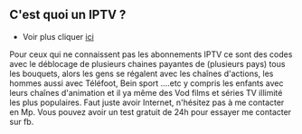 ## C'est quoi un IPTV ?

- Voir plus cliquer [ici](https://github.com/AeX03/IPTV)

Pour ceux qui ne connaissent pas les
abonnements
IPTV ce sont des codes avec le déblocage de
plusieurs chaines payantes de (plusieurs pays)
tous les bouquets, alors les gens se régalent avec
les chaînes d'actions, les hommes aussi avec
Téléfoot, Bein sport ....etc y compris les enfants
avec leurs chaînes d'animation et il ya même des
Vod films et séries TV illimité les plus populaires.
Faut juste avoir Internet, n'hésitez pas à me
contacter en Mp.
Vous pouvez avoir un test gratuit de 24h pour essayer me contacter sur fb.
